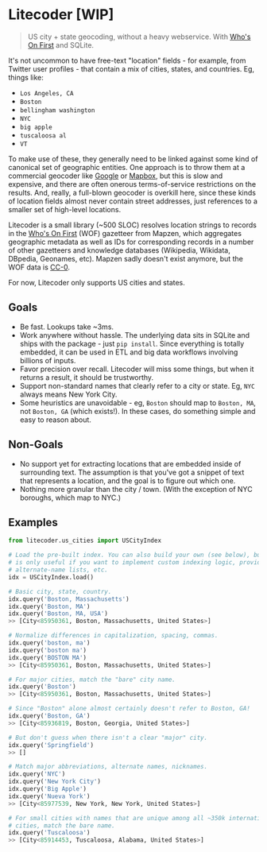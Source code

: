 
# Litecoder [WIP]

> US city + state geocoding, without a heavy webservice. With [Who's On First](https://www.whosonfirst.org/) and SQLite.

It's not uncommon to have free-text "location" fields - for example, from Twitter user profiles - that contain a mix of cities, states, and countries. Eg, things like:

- `Los Angeles, CA`
- `Boston`
- `bellingham washington`
- `NYC`
- `big apple`
- `tuscaloosa al`
- `VT`

To make use of these, they generally need to be linked against some kind of canonical set of geographic entities. One approach is to throw them at a commercial geocoder like [Google](https://developers.google.com/places/web-service/search) or [Mapbox](https://www.mapbox.com/geocoding/), but this is slow and expensive, and there are often onerous terms-of-service restrictions on the results. And, really, a full-blown geocoder is overkill here, since these kinds of location fields almost never contain street addresses, just references to a smaller set of high-level locations.

Litecoder is a small library (~500 SLOC) resolves location strings to records in the [Who's On First](https://www.whosonfirst.org/) (WOF) gazetteer from Mapzen, which aggregates geographic metadata as well as IDs for corresponding records in a number of other gazetteers and knowledge databases (Wikipedia, Wikidata, DBpedia, Geonames, etc). Mapzen sadly doesn't exist anymore, but the WOF data is [CC-0](https://github.com/whosonfirst-data/whosonfirst-data/blob/master/LICENSE.md).

For now, Litecoder only supports US cities and states.

## Goals
- Be fast. Lookups take ~3ms.
- Work anywhere without hassle. The underlying data sits in SQLite and ships with the package - just `pip install`. Since everything is totally embedded, it can be used in ETL and big data workflows involving billions of inputs.
- Favor precision over recall. Litecoder will miss some things, but when it returns a result, it should be trustworthy.
- Support non-standard names that clearly refer to a city or state. Eg, `NYC` always means New York City.
- Some heuristics are unavoidable - eg, `Boston` should map to `Boston, MA`, not `Boston, GA` (which exists!). In these cases, do something simple and easy to reason about.

## Non-Goals
- No support yet for extracting locations that are embedded inside of surrounding text. The assumption is that you've got a snippet of text that represents a location, and the goal is to figure out which one.
- Nothing more granular than the city / town. (With the exception of NYC boroughs, which map to NYC.)

## Examples

```python
from litecoder.us_cities import USCityIndex

# Load the pre-built index. You can also build your own (see below), but this
# is only useful if you want to implement custom indexing logic, provide custom
# alternate-name lists, etc.
idx = USCityIndex.load()

# Basic city, state, country.
idx.query('Boston, Massachusetts')
idx.query('Boston, MA')
idx.query('Boston, MA, USA')
>> [City<85950361, Boston, Massachusetts, United States>]

# Normalize differences in capitalization, spacing, commas.
idx.query('boston, ma')
idx.query('boston ma')
idx.query('BOSTON MA')
>> [City<85950361, Boston, Massachusetts, United States>]

# For major cities, match the "bare" city name.
idx.query('Boston')
>> [City<85950361, Boston, Massachusetts, United States>]

# Since "Boston" alone almost certainly doesn't refer to Boston, GA!
idx.query('Boston, GA')
>> [City<85936819, Boston, Georgia, United States>]

# But don't guess when there isn't a clear "major" city.
idx.query('Springfield')
>> []

# Match major abbreviations, alternate names, nicknames.
idx.query('NYC')
idx.query('New York City')
idx.query('Big Apple')
idx.query('Nueva York')
>> [City<85977539, New York, New York, United States>]

# For small cities with names that are unique among all ~350k international
# cities, match the bare name.
idx.query('Tuscaloosa')
>> [City<85914453, Tuscaloosa, Alabama, United States>]
```
